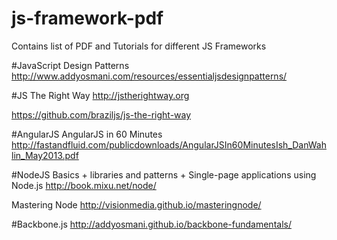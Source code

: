 # js-framework-pdf
Contains list of PDF and Tutorials for different JS Frameworks

#JavaScript Design Patterns
http://www.addyosmani.com/resources/essentialjsdesignpatterns/

#JS The Right Way
http://jstherightway.org

https://github.com/braziljs/js-the-right-way

#AngularJS
AngularJS in 60 Minutes
http://fastandfluid.com/publicdownloads/AngularJSIn60MinutesIsh_DanWahlin_May2013.pdf


#NodeJS
Basics + libraries and patterns + Single-page applications using Node.js
http://book.mixu.net/node/

Mastering Node
http://visionmedia.github.io/masteringnode/


#Backbone.js
http://addyosmani.github.io/backbone-fundamentals/
